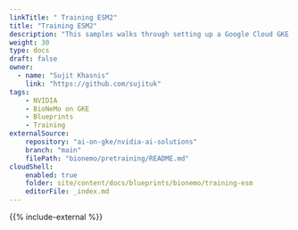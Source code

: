```yaml
---
linkTitle: " Training ESM2"
title: "Training ESM2"
description: "This samples walks through setting up a Google Cloud GKE environment to train ESM2 (Evolutionary Scale Modeling) using NVIDIA BioNeMo Framework 2.0"
weight: 30
type: docs
draft: false
owner: 
  - name: "Sujit Khasnis"
    link: "https://github.com/sujituk"
tags:
    - NVIDIA
    - BioNeMo on GKE
    - Blueprints
    - Training
externalSource:
    repository: "ai-on-gke/nvidia-ai-solutions"
    branch: "main"
    filePath: "bionemo/pretraining/README.md"
cloudShell: 
    enabled: true
    folder: site/content/docs/blueprints/bionemo/training-esm
    editorFile: _index.md
---
```

{{% include-external %}}
